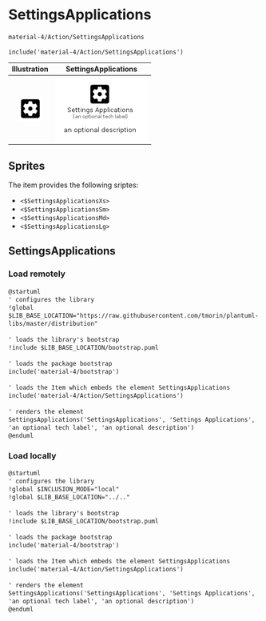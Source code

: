 # SettingsApplications


```text
material-4/Action/SettingsApplications
```

```text
include('material-4/Action/SettingsApplications')
```



| Illustration | SettingsApplications |
| :---: | :---: |
| ![illustration for Illustration](../../material-4/Action/SettingsApplications.png) | ![illustration for SettingsApplications](../../material-4/Action/SettingsApplications.Local.png) |



## Sprites
The item provides the following sriptes:

- `<$SettingsApplicationsXs>`
- `<$SettingsApplicationsSm>`
- `<$SettingsApplicationsMd>`
- `<$SettingsApplicationsLg>`





## SettingsApplications

### Load remotely
```plantuml
@startuml
' configures the library
!global $LIB_BASE_LOCATION="https://raw.githubusercontent.com/tmorin/plantuml-libs/master/distribution"

' loads the library's bootstrap
!include $LIB_BASE_LOCATION/bootstrap.puml

' loads the package bootstrap
include('material-4/bootstrap')

' loads the Item which embeds the element SettingsApplications
include('material-4/Action/SettingsApplications')

' renders the element
SettingsApplications('SettingsApplications', 'Settings Applications', 'an optional tech label', 'an optional description')
@enduml
```

### Load locally
```plantuml
@startuml
' configures the library
!global $INCLUSION_MODE="local"
!global $LIB_BASE_LOCATION="../.."

' loads the library's bootstrap
!include $LIB_BASE_LOCATION/bootstrap.puml

' loads the package bootstrap
include('material-4/bootstrap')

' loads the Item which embeds the element SettingsApplications
include('material-4/Action/SettingsApplications')

' renders the element
SettingsApplications('SettingsApplications', 'Settings Applications', 'an optional tech label', 'an optional description')
@enduml
```

